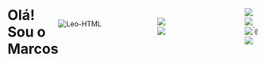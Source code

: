 
<div style="height: 60px; display: flex; justify-content: space-between; align-items: center;">
  <h1>Olá! Sou o Marcos</h1>
  <img alt="Leo-HTML" height="30" width="200" src="https://github.com/leonino/leonino/actions/workflows/generate_snake.yml/badge.svg">
<div>
	<a href="https://github.com/leonino"></a>
	<img height="180em" src="https://github-readme-stats.vercel.app/api?username=leonino&show_icons=true&theme=dracula&include_all_commits=true&count_private=true"/>
	<img height="180em" src="https://github-readme-stats.vercel.app/api/top-langs/?username=leonino&layout=compact&langs_count=7&theme=dracula"/>
</div>

<div style="height: 100px; display: flex; justify-content: space-between; align-items: center;">
  <div style="padding: 10px; felx: 1"><img align="center" alt="Leo-Java" height="60" width="60" src="https://raw.githubusercontent.com/devicons/devicon/master/icons/java/java-original.svg"></div>
  <div style="padding: 10px; felx: 1"><img align="center" alt="Leo-Flutter" height="60" width="60" src="https://raw.githubusercontent.com/devicons/devicon/master/icons/flutter/flutter-original.svg"></div>
  <div style="padding: 10px; felx: 1"><img align="center" alt="Leo-Dart" height="60" width="60" src="https://raw.githubusercontent.com/devicons/devicon/master/icons/dart/dart-original.svg"></div>
  <div style="padding: 10px; felx: 1"><img align="center" alt="Leo-JS" height="60" width="60" src="https://raw.githubusercontent.com/devicons/devicon/master/icons/javascript/javascript-plain.svg"></div>
  <div style="padding: 10px; felx: 1"><img align="center" alt="Leo-HTML" height="60" width="60" src="https://raw.githubusercontent.com/devicons/devicon/master/icons/html5/html5-original.svg"></div>
  <div style="padding: 10px; felx: 1"><img align="center" alt="Leo-CSS3" height="60" width="60" src="https://raw.githubusercontent.com/devicons/devicon/master/icons/css3/css3-original.svg"></div>
  <div style="padding: 10px; felx: 1"><img align="center" alt="Leo-MySQL" height="60" width="60" src="https://raw.githubusercontent.com/devicons/devicon/master/icons/mysql/mysql-original.svg"></div>
  <div style="padding: 10px; felx: 1"><img align="center" alt="Leo-PostgreSQL" height="60" width="60" src="https://raw.githubusercontent.com/devicons/devicon/master/icons/postgresql/postgresql-original.svg"></div>
  <hr>
</div>

<div>
  <a href="https://www.instagram.com/marcos.ribeiro204/" target="_blank"><img src="https://img.shields.io/badge/-Instagram-%23E4405F?style=for-the-badge&logo=instagram&logoColor=white" target="_blank"></a>
	<a href="https://www.facebook.com/leoninopa/" target="_blank"><img src="
https://img.shields.io/badge/Facebook-1877F2?style=for-the-badge&logo=facebook&logoColor=white" target="_blank"></a>
  <a href = "mailto:slproger@gmail.com"><img src="https://img.shields.io/badge/-Gmail-%23333?style=for-the-badge&logo=gmail&logoColor=white" target="_blank"></a>
  <a href="https://www.linkedin.com/in/marcosribeiro33/" target="_blank"><img src="https://img.shields.io/badge/-LinkedIn-%230077B5?style=for-the-badge&logo=linkedin&logoColor=white" target="_blank"></a>
</div>

![snake gif](https://github.com/leonino/leonino/blob/output/github-contribution-grid-snake.svg )



```dart

@CEO('Solutil Sistemas')


```
